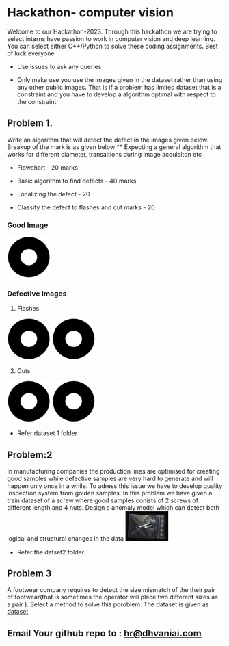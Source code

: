 # Hackathon- computer vision
Welcome to our Hackathon-2023. Through this hackathon we are trying to select interns have passion to work in computer vision and deep learning. You can select either C++/Python to solve these coding assignments. Best of luck everyone  

* Use issues to ask any queries 

* Only make use you use the images given in the dataset rather than using any other public images. That is if a problem has limited dataset that is a constraint and you have to develop a algorithm optimal with respect to the constraint 

## Problem 1. 
Write an algorithm that will detect the defect in the images given below. Breakup of the mark is as given below
** Expecting a general algorithm that works for different diameter, transaltions during image acquisiton etc . 

* Flowchart - 20 marks
  
* Basic algorithm to find defects - 40 marks
  
* Localizing the defect - 20
  
* Classify the defect to flashes and cut marks - 20
  
### Good Image
<img src=dataset1/good.png width="20%" height="20%">

### Defective Images
1. Flashes

<img src=dataset1/defect1.png width="20%" height="20%"> <img src=dataset1/defect4.png width="20%" height="20%">

2. Cuts

<img src=dataset1/defect2.png width="20%" height="20%"> <img src=dataset1/defect3.png width="20%" height="20%">

* Refer dataset 1 folder

## Problem:2 
In manufacturing companies the production lines are optimised for creating good samples while defective samples are very hard to generate and will happen only once in a while. To adress this issue we have to develop quality inspection system from golden samples. In this problem we have given a train dataset of a screw where good samples conists of 2 screws of different length and 4 nuts. Design a anomaly model which can detect both logical and structural changes in the data
<img src=dataset2/train/good/000.png width="20%" height="20%">

* Refer the datset2 folder 

## Problem 3 
 A footwear company requires to detect the size mismatch of the their pair of footwear(that is sometimes the operator will place two different sizes as a pair ). Select a method to solve this poroblem. The dataset is given as [dataset](https://dhvani365-my.sharepoint.com/:f:/g/personal/nithin_v_dhvaniai_com/EvY9yo7sFJxMpconseQHcJ4B1HUHReaLYtmeHwF6orIXnQ?e=VwqeqA)
 

## Email Your github repo to : hr@dhvaniai.com 
